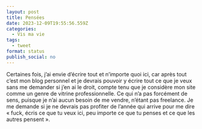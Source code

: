 ```yaml
---
layout: post
title: Pensées
date: 2023-12-09T19:55:56.559Z
categories:
  - Vis ma vie
tags:
  - tweet
format: status
publish_social: no
---
```

Certaines fois, j’ai envie d’écrire tout et n’importe quoi ici, car après tout c’est mon blog personnel et je devrais pouvoir y écrire tout ce que je veux sans me demander si j’en ai le droit, compte tenu que je considère mon site comme un genre de vitrine professionnelle. Ce qui n’a pas forcément de sens, puisque je n’ai aucun besoin de me vendre, n’étant pas freelance. Je me demande si je ne devrais pas profiter de l’année qui arrive pour me dire « fuck, écris ce que tu veux ici, peu importe ce que tu penses et ce que les autres pensent ».